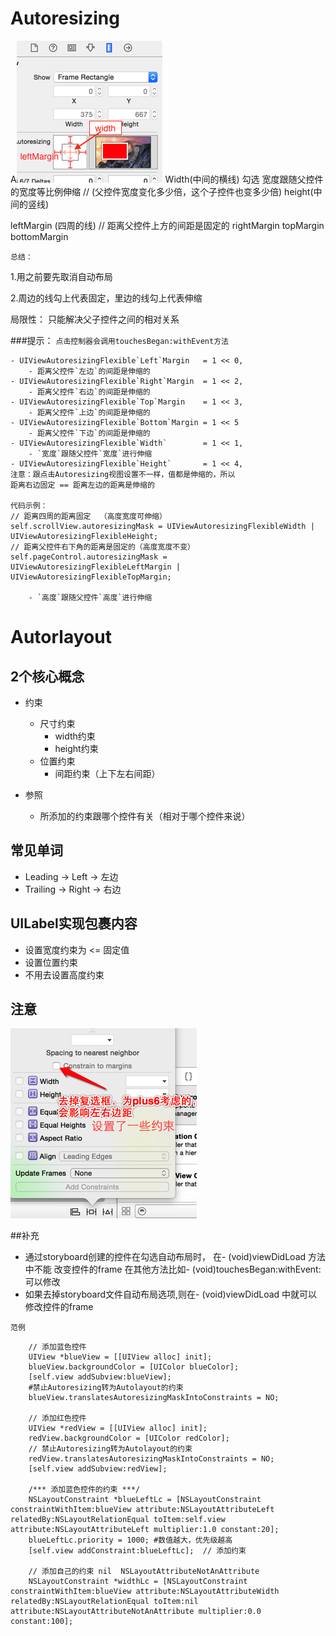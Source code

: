 # Autoresizing

A![](Autoresizing.png)
Width(中间的横线) 勾选 宽度跟随父控件的宽度等比例伸缩
// (父控件宽度变化多少倍，这个子控件也变多少倍)
height(中间的竖线)

leftMargin (四周的线) // 距离父控件上方的间距是固定的
rightMargin
topMargin
bottomMargin

`总结：`

1.用之前要先取消自动布局

2.周边的线勾上代表固定，里边的线勾上代表伸缩

局限性： 只能解决父子控件之间的相对关系

###提示： `点击控制器会调用touchesBegan:withEvent方法`

```objc
- UIViewAutoresizingFlexible`Left`Margin   = 1 << 0,
    - 距离父控件`左边`的间距是伸缩的
- UIViewAutoresizingFlexible`Right`Margin  = 1 << 2,
    - 距离父控件`右边`的间距是伸缩的
- UIViewAutoresizingFlexible`Top`Margin    = 1 << 3,
    - 距离父控件`上边`的间距是伸缩的
- UIViewAutoresizingFlexible`Bottom`Margin = 1 << 5
    - 距离父控件`下边`的间距是伸缩的
- UIViewAutoresizingFlexible`Width`        = 1 << 1,
    - `宽度`跟随父控件`宽度`进行伸缩
- UIViewAutoresizingFlexible`Height`       = 1 << 4,
注意：跟点击Autoresizing视图设置不一样，值都是伸缩的，所以
距离右边固定 == 距离左边的距离是伸缩的

代码示例：
// 距离四周的距离固定  （高度宽度可伸缩）
self.scrollView.autoresizingMask = UIViewAutoresizingFlexibleWidth | UIViewAutoresizingFlexibleHeight;
// 距离父控件右下角的距离是固定的（高度宽度不变）
self.pageControl.autoresizingMask = UIViewAutoresizingFlexibleLeftMargin | UIViewAutoresizingFlexibleTopMargin;

    - `高度`跟随父控件`高度`进行伸缩
```
# Autorlayout

## 2个核心概念
- 约束
    - 尺寸约束
        - width约束
        - height约束
    - 位置约束
        - 间距约束（上下左右间距）

- 参照
    - 所添加的约束跟哪个控件有关（相对于哪个控件来说）

## 常见单词
- Leading -> Left -> 左边
- Trailing -> Right -> 右边

## UILabel实现包裹内容
- 设置宽度约束为 <= 固定值
- 设置位置约束
- 不用去设置高度约束
## 注意
![](./Autolayout1.png)

##补充
- 通过storyboard创建的控件在勾选自动布局时，
在- (void)viewDidLoad 方法中不能 改变控件的frame 在其他方法比如- (void)touchesBegan:withEvent: 可以修改
- 如果去掉storyboard文件自动布局选项,则在- (void)viewDidLoad
中就可以修改控件的frame

`范例`
```objc
    // 添加蓝色控件
    UIView *blueView = [[UIView alloc] init];
    blueView.backgroundColor = [UIColor blueColor];
    [self.view addSubview:blueView];
    #禁止Autoresizing转为Autolayout的约束
    blueView.translatesAutoresizingMaskIntoConstraints = NO;

    // 添加红色控件
    UIView *redView = [[UIView alloc] init];
    redView.backgroundColor = [UIColor redColor];
    // 禁止Autoresizing转为Autolayout的约束
    redView.translatesAutoresizingMaskIntoConstraints = NO;
    [self.view addSubview:redView];

    /*** 添加蓝色控件的约束 ***/
    NSLayoutConstraint *blueLeftLc = [NSLayoutConstraint constraintWithItem:blueView attribute:NSLayoutAttributeLeft relatedBy:NSLayoutRelationEqual toItem:self.view attribute:NSLayoutAttributeLeft multiplier:1.0 constant:20];
    blueLeftLc.priority = 1000; #数值越大，优先级越高
    [self.view addConstraint:blueLeftLc];  // 添加约束

    // 添加自己的约束 nil  NSLayoutAttributeNotAnAttribute
    NSLayoutConstraint *widthLc = [NSLayoutConstraint constraintWithItem:blueView attribute:NSLayoutAttributeWidth relatedBy:NSLayoutRelationEqual toItem:nil attribute:NSLayoutAttributeNotAnAttribute multiplier:0.0 constant:100];

```
